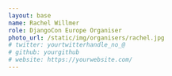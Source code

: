 ```yaml
---
layout: base
name: Rachel Willmer
role: DjangoCon Europe Organiser
photo_url: /static/img/organisers/rachel.jpg
# twitter: yourtwitterhandle_no_@
# github: yourgithub
# website: https://yourwebsite.com/
---
```

